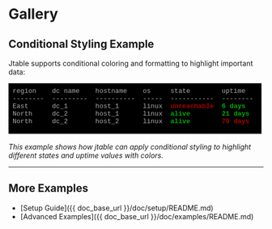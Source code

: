 # Gallery

## Conditional Styling Example
Jtable supports conditional coloring and formatting to highlight important data:

![Colored Table Example](examples/uptime_view_colored.png)

*This example shows how jtable can apply conditional styling to highlight different states and uptime values with colors.*

---

## More Examples
- [Setup Guide]({{ doc_base_url }}/doc/setup/README.md)
- [Advanced Examples]({{ doc_base_url }}/doc/examples/README.md)
